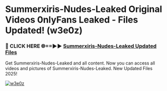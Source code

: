 # Summerxiris-Nudes-Leaked Original Videos 0nlyFans Leaked - Files Updated! (w3e0z)

<h3>🔴 CLICK HERE 🌐==►► <a href="https://tinyurl.com/yc6ubb5a" rel="nofollow">Summerxiris-Nudes-Leaked Updated Files</a></h3>

Get Summerxiris-Nudes-Leaked and all content. Now you can access all videos and pictures of Summerxiris-Nudes-Leaked. New Updated Files 2025!

[![w3e0z](https://i.imgur.com/7eu0CRL.gif)](https://tinyurl.com/yc6ubb5a)
